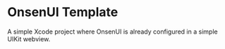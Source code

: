 # OnsenUI Template

A simple Xcode project where OnsenUI is already configured in a simple UIKit webview.